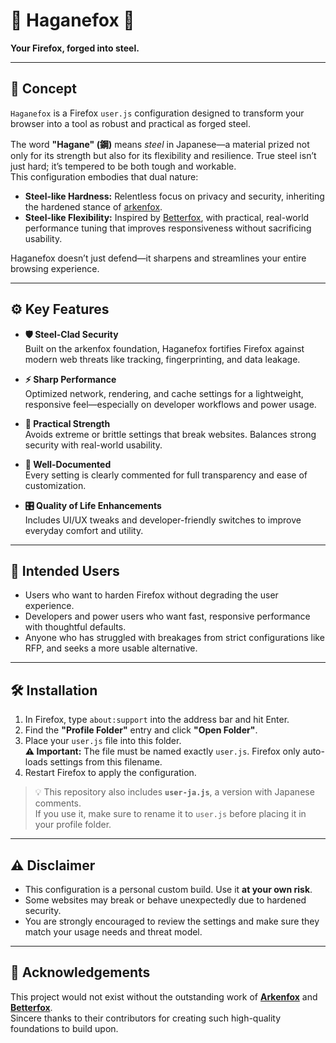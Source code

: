 # 🔩 Haganefox 🔩

**Your Firefox, forged into steel.**

---

## 🧱 Concept

`Haganefox` is a Firefox `user.js` configuration designed to transform your browser into a tool as robust and practical as forged steel.

The word **"Hagane" (鋼)** means *steel* in Japanese—a material prized not only for its strength but also for its flexibility and resilience. True steel isn’t just hard; it’s tempered to be both tough and workable.  
This configuration embodies that dual nature:

- **Steel-like Hardness:** Relentless focus on privacy and security, inheriting the hardened stance of [arkenfox](https://github.com/arkenfox/user.js).
- **Steel-like Flexibility:** Inspired by [Betterfox](https://github.com/yokoffing/Betterfox), with practical, real-world performance tuning that improves responsiveness without sacrificing usability.

Haganefox doesn’t just defend—it sharpens and streamlines your entire browsing experience.

---

## ⚙️ Key Features

- **🛡️ Steel-Clad Security**  
  Built on the arkenfox foundation, Haganefox fortifies Firefox against modern web threats like tracking, fingerprinting, and data leakage.

- **⚡ Sharp Performance**  
  Optimized network, rendering, and cache settings for a lightweight, responsive feel—especially on developer workflows and power usage.

- **🧩 Practical Strength**  
  Avoids extreme or brittle settings that break websites. Balances strong security with real-world usability.

- **📝 Well-Documented**  
  Every setting is clearly commented for full transparency and ease of customization.

- **🎛️ Quality of Life Enhancements**  
  Includes UI/UX tweaks and developer-friendly switches to improve everyday comfort and utility.

---

## 🎯 Intended Users

- Users who want to harden Firefox without degrading the user experience.
- Developers and power users who want fast, responsive performance with thoughtful defaults.
- Anyone who has struggled with breakages from strict configurations like RFP, and seeks a more usable alternative.

---

## 🛠️ Installation

1. In Firefox, type `about:support` into the address bar and hit Enter.
2. Find the **"Profile Folder"** entry and click **"Open Folder"**.
3. Place your `user.js` file into this folder.  
   **⚠️ Important:** The file must be named exactly `user.js`. Firefox only auto-loads settings from this filename.
4. Restart Firefox to apply the configuration.

> 💡 This repository also includes **`user-ja.js`**, a version with Japanese comments.  
> If you use it, make sure to rename it to `user.js` before placing it in your profile folder.

---

## ⚠️ Disclaimer

- This configuration is a personal custom build. Use it **at your own risk**.
- Some websites may break or behave unexpectedly due to hardened security.
- You are strongly encouraged to review the settings and make sure they match your usage needs and threat model.

---

## 🙏 Acknowledgements

This project would not exist without the outstanding work of [**Arkenfox**](https://github.com/arkenfox/user.js) and [**Betterfox**](https://github.com/yokoffing/Betterfox).  
Sincere thanks to their contributors for creating such high-quality foundations to build upon.
